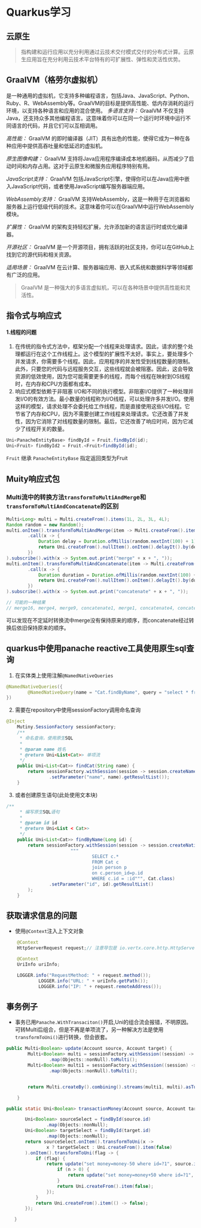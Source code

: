 # Quarkus学习
## 云原生
> 指构建和运行应用以充分利用通过云技术交付模式交付的分布式计算。云原生应用旨在充分利用云技术平台特有的可扩展性、弹性和灵活性优势。
## GraalVM（格劳尔虚拟机）

是一种通用的虚拟机，它支持多种编程语言，包括Java、JavaScript、Python、Ruby、R、WebAssembly等。GraalVM的目标是提供高性能、低内存消耗的运行环境，以支持各种语言和应用的混合使用。
*多语言支持：* GraalVM 不仅支持Java，还支持众多其他编程语言。这意味着你可以在同一个运行时环境中运行不同语言的代码，并且它们可以互相调用。

*高性能：* GraalVM 的即时编译器（JIT）具有出色的性能，使得它成为一种在各种应用中提供高吞吐量和低延迟的虚拟机。

*原生图像构建：* GraalVM 支持将Java应用程序编译成本地机器码，从而减少了启动时间和内存占用。这对于云原生和微服务应用程序特别有用。

*JavaScript支持：* GraalVM 包括JavaScript引擎，使得你可以在Java应用中嵌入JavaScript代码，或者使用JavaScript编写服务器端应用。

*WebAssembly支持：* GraalVM 支持WebAssembly，这是一种用于在浏览器和服务器上运行低级代码的技术。这意味着你可以在GraalVM中运行WebAssembly模块。

*扩展性：* GraalVM 的架构支持轻松扩展，允许添加新的语言运行时或优化编译器。

*开源社区：* GraalVM 是一个开源项目，拥有活跃的社区支持，你可以在GitHub上找到它的源代码和相关资源。

*适用场景：* GraalVM 在云计算、服务器端应用、嵌入式系统和数据科学等领域都有广泛的应用。

>GraalVM 是一种强大的多语言虚拟机，可以在各种场景中提供高性能和灵活性。

## 指令式与响应式

#### 1.线程的问题

1. 在传统的指令式方法中，框架分配一个线程来处理请求。因此，请求的整个处理都运行在这个工作线程上。这个模型的扩展性不太好。事实上，要处理多个并发请求，你需要多个线程。因此，应用程序的并发性受到线程数量的限制。此外，只要您的代码与远程服务交互，这些线程就会被阻塞。因此，这会导致资源的低效使用，因为您可能需要更多的线程，而每个线程在映射到OS线程时，在内存和CPU方面都有成本。
2. 响应式模型依赖于非阻塞 I/O和不同的执行模型。非阻塞I/O提供了一种处理并发I/O的有效方法。最小数量的线程称为I/O线程，可以处理许多并发I/O。使用这样的模型，请求处理不会委托给工作线程，而是直接使用这些I/O线程。它节省了内存和CPU，因为不需要创建工作线程来处理请求。它还改善了并发性，因为它消除了对线程数量的限制。最后，它还改善了响应时间，因为它减少了线程开关的数量。

```java
Uni<PanacheEntityBase> findById = Fruit.findById(id);
Uni<Fruit> findById2 = Fruit.<Fruit>findById(id);
```
`Fruit` 继承 `PanacheEntityBase`
指定返回类型为Fruit

## Muity响应式包

### Multi流中的转换方法`transformToMultiAndMerg`e和`transformToMultiAndConcatenate`的区别

```Java
Multi<Long> multi = Multi.createFrom().items(1L, 2L, 3L, 4L);
Random random = new Random();
multi.onItem().transformToMultiAndMerge(item -> Multi.createFrom().items(item * item)
        .call(x -> {
            Duration delay = Duration.ofMillis(random.nextInt(100) + 1);
            return Uni.createFrom().nullItem().onItem().delayIt().by(delay);
        })
).subscribe().with(x -> System.out.print("merge" + x + ", "));
multi.onItem().transformToMultiAndConcatenate(item -> Multi.createFrom().item(item * item)
        .call(x -> {
            Duration duration = Duration.ofMillis(random.nextInt(100) + 1);
            return Uni.createFrom().nullItem().onItem().delayIt().by(duration);
        })
).subscribe().with(x -> System.out.print("concatenate" + x + ", "));

// 可能的一种结果
// merge16, merge4, merge9, concatenate1, merge1, concatenate4, concatenate9, concatenate16,
```

可以发现在不定延时转换流中merge没有保持原来的顺序，而concatenate经过转换后依旧保持原来的顺序。

## quarkus中使用panache reactive工具使用原生sql查询

1. 在实体类上使用注解`@NamedNativeQueries`

```java
@NamedNativeQueries({
        @NamedNativeQuery(name = "Cat.findByName", query = "select * from cat where name = :name ", resultClass = Cat.class)
})
```

2. 需要在repository中使用sessionFactory调用命名查询

```java
@Inject
    Mutiny.SessionFactory sessionFactory;
    /**
     * 命名查询，使用原生SQL
     *
     * @param name 姓名
     * @return Uni<List<Cat>> 单项流
     */
    public Uni<List<Cat>> findCat(String name) {
        return sessionFactory.withSession(session -> session.createNamedQuery("Cat.findByName", Cat.class)
                .setParameter("name", name).getResultList());
    }
```
3. 或者创建原生语句(此处使用文本块)

```java
/**
     * 编写原生SQL语句
     *
     * @param id id
     * @return Uni<List < Cat>>
     */
    public Uni<List<Cat>> findByName(Long id) {
        return sessionFactory.withSession(session -> session.createNativeQuery(
                        """
                                SELECT c.*
                                FROM Cat c
                                join person p
                                on c.person_id=p.id
                                WHERE c.id = :id""", Cat.class)
                .setParameter("id", id).getResultList()
        );
    }
```

## 获取请求信息的问题

- 使用`@Context`注入上下文对象

```java
    @Context
    HttpServerRequest request;// 注意导包是 io.vertx.core.http.HttpServerRequest;而不是multy下的

    @Context
    UriInfo uriInfo;

    LOGGER.info("RequestMethod: " + request.method());
            LOGGER.info("URL: " + uriInfo.getPath());
            LOGGER.info("IP: " + request.remoteAddress());

```

## 事务例子

- 事务已用`Panache.WithTransaciton()`开启,Uni的组合流会报错，不明原因。可转Multi后组合，但是不再是单项流了，另一种解决方法是使用`transformToUni()`进行转换，但会嵌套。

```java
public Multi<Boolean> update(Account source, Account target) {
        Multi<Boolean> multi = sessionFactory.withSession((session) -> session.find(Account.class, source.id))
                .map(Objects::nonNull).toMulti();
        Multi<Boolean> multi1 = sessionFactory.withSession((session) -> session.find(Account.class, target.id))
                .map(Objects::nonNull).toMulti();


        return Multi.createBy().combining().streams(multi1, multi).asTuple().map(tuple -> tuple.getItem1() && tuple.getItem2());

    }

public static Uni<Boolean> transactionMoney(Account source, Account target) {

       Uni<Boolean> sourceSelect = findById(source.id)
               .map(Objects::nonNull);
       Uni<Boolean> targetSelect = findById(target.id)
               .map(Objects::nonNull);
       return sourceSelect.onItem().transformToUni(x ->
               x ? targetSelect : Uni.createFrom().item(false)
       ).onItem().transformToUni(flag -> {
           if (flag) {
               return update("set money=money-50 where id=?1", source.id).onItem().transformToUni(n -> {
                   if (n > 0) {
                       return update("set money=money+50 where id=?1", target.id).map(result -> result > 0);
                   }
                   return Uni.createFrom().item(false);
               });
           }
           return Uni.createFrom().item(() -> false);
       });

   }
```

